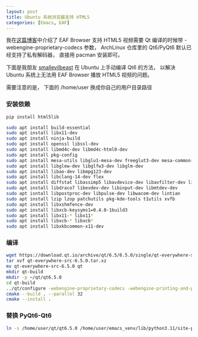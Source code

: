 ```yaml
---
layout: post
title: Ubuntu 系统浏览器支持 HTML5
categories: [Emacs, EAF]
---
```


我在[这篇博客](https://manateelazycat.github.io/2023/05/13/eaf-browser-html5-video/)中介绍了 EAF Browser 支持 HTML5 视频需要 Qt 编译的时候带 -webengine-proprietary-codecs 参数， ArchLinux 仓库里的 Qt6/PyQt6 默认已经支持了私有解码器， 直接用 pacman 安装即可。

下面是我朋友 [smallevilbeast](https://smallevilbeast.github.io) 在 Ubuntu 上手动编译 Qt6 的方法， 以解决 Ubuntu 系统上无法用 EAF Browser 播放 HTML5 视频的问题。

需要注意的是， 下面的 /home/user 换成你自己的用户目录路径

### 安装依赖

```bash
pip install html5lib

sudo apt install build-essential
sudo apt install libx11-dev
sudo apt install ninja-build
sudo apt install openssl libssl-dev
sudo apt install libmd4c-dev libmd4c-html0-dev
sudo apt install pkg-config
sudo apt install mesa-utils libglu1-mesa-dev freeglut3-dev mesa-common-dev
sudo apt install libglew-dev libglfw3-dev libglm-dev
sudo apt install libao-dev libmpg123-dev
sudo apt install libclang-14-dev flex
sudo apt install diffstat libassimp5 libavdevice-dev libavfilter-dev libcups2-dev
sudo apt install libdraco7 libevdev-dev libinput-dev libmtdev-dev 
sudo apt isntall libpostproc-dev libpulse-dev libwacom-dev lintian 
sudo apt install lzip lzop patchutils pkg-kde-tools t1utils xvfb
sudo apt install libxshmfence-dev 
sudo apt install libxcb-keysyms1=0.4.0-1build3
sudo apt install libx11-* libx11*
sudo apt install libxcb-* libxcb*
sudo apt install libxkbcommon-x11-dev
```

### 编译

```bash
wget https://download.qt.io/archive/qt/6.5/6.5.0/single/qt-everywhere-src-6.5.0.tar.xz
tar xvf qt-everywhere-src-6.5.0.tar.xz
mv qt-everywhere-src-6.5.0 qt
mkdir qt-build
mkdir -p ~/qt/qt6.5.0
cd qt-build
../qt/configure -webengine-proprietary-codecs -webengine-printing-and-pdf -webengine-pepper-plugins -xcb -prefix /home/user/qt/qt6.5.0
cmake --build . --parallel 32
cmake --install .
```

### 替换 PyQt6-Qt6

```bash
ln -s /home/user/qt/qt6.5.0 /home/user/emacs_venv/lib/python3.11/site-packages/PyQt6/Qt6
```
